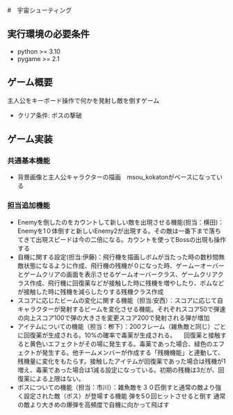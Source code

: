 #　宇宙シューティング

## 実行環境の必要条件
* python >= 3.10
* pygame >= 2.1

## ゲーム概要
主人公をキーボード操作で何かを発射し敵を倒すゲーム
* クリア条件: ボスの撃破

## ゲーム実装
### 共通基本機能
* 背景画像と主人公キャラクターの描画　msou_kokatonがベースになっている

### 担当追加機能
* Enemyを倒したのをカウントして新しい敵を出現させる機能(担当：横田)：Enemyを1０体倒すと新しいEnemy2が出現する。その敵は一番下まで落ちてきて出現スピードは今の二倍になる。カウントを使ってBossの出現も操作する
* 自機に関する設定(担当:伊藤)：飛行機を描画しボムが当たった時の数秒間無敵状態になるように作成、飛行機の残機が０になった時、ゲームーオーバーとゲームクリアの画面を表示させるゲームオーバークラス、ゲームクリアクラス作成、飛行機に回復薬などが接触した時に残機を増やしたり、ボムなどが接触した時に残機を減らしたりする残機クラス作成
* スコアに応じたビームの変化に関する機能（担当:安西）：スコアに応じて自キャラクターが発射するビームを変化させる機能。それぞれスコア50で弾速の向上スコア100で弾の大きさを変更スコア200で発射される弾が増加
* アイテムについての機能（担当：栁下）：200フレーム（雑魚敵と同じ）ごとに回復薬が生成される。10%の確率で毒薬が生成される。
　回復薬と接触すると黄色いエフェクトがその場に発生する。毒薬であった場合、緑色のエフェクトが発生する。他チームメンバーが作成する「残機機能」と連動して、残機量に変化をもたらす。接触したアイテムが回復薬であった場合は残機が1増え、毒薬であった場合は1減る設定になっている。初期の残機は3だが、回復薬による上限はない。
* ボスについての機能（担当：市川）：雑魚敵を３０匹倒すと通常の敵より強く設定された敵（ボス）が登場する機能 弾を5０回ヒットさせると倒す  通常の敵より大きめの爆弾を高頻度で自機に向かって飛ばす
